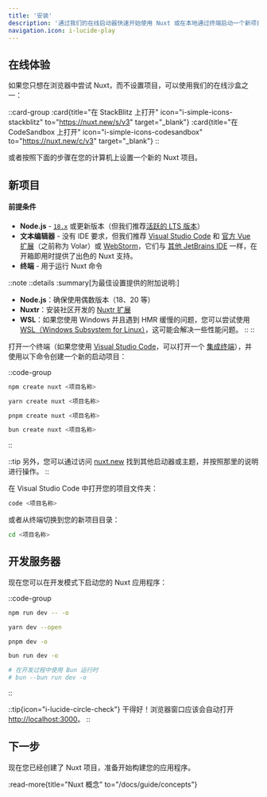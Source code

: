 ```yaml
---
title: '安装'
description: '通过我们的在线启动器快速开始使用 Nuxt 或在本地通过终端启动一个新项目。'
navigation.icon: i-lucide-play
---
```


## 在线体验

如果您只想在浏览器中尝试 Nuxt，而不设置项目，可以使用我们的在线沙盒之一：

::card-group
  :card{title="在 StackBlitz 上打开" icon="i-simple-icons-stackblitz" to="https://nuxt.new/s/v3" target="_blank"}
  :card{title="在 CodeSandbox 上打开" icon="i-simple-icons-codesandbox" to="https://nuxt.new/c/v3" target="_blank"}
::

或者按照下面的步骤在您的计算机上设置一个新的 Nuxt 项目。

## 新项目

<!-- TODO: need to fix upstream in nuxt/nuxt.com -->
<!-- markdownlint-disable-next-line MD001 -->
#### 前提条件

- **Node.js** - [`18.x`](https://nodejs.org/en) 或更新版本（但我们推荐[活跃的 LTS 版本](https://github.com/nodejs/release#release-schedule)）
- **文本编辑器** - 没有 IDE 要求，但我们推荐 [Visual Studio Code](https://code.visualstudio.com/) 和 [官方 Vue 扩展](https://marketplace.visualstudio.com/items?itemName=Vue.volar)（之前称为 Volar）或 [WebStorm](https://www.jetbrains.com/webstorm/)，它们与 [其他 JetBrains IDE](https://www.jetbrains.com/ides/) 一样，在开箱即用时提供了出色的 Nuxt 支持。
- **终端** - 用于运行 Nuxt 命令

::note
  ::details
  :summary[为最佳设置提供的附加说明:]
  - **Node.js**：确保使用偶数版本（18、20 等）
  - **Nuxtr**：安装社区开发的 [Nuxtr 扩展](https://marketplace.visualstudio.com/items?itemName=Nuxtr.nuxtr-vscode)
  - **WSL**：如果您使用 Windows 并且遇到 HMR 缓慢的问题，您可以尝试使用 [WSL（Windows Subsystem for Linux）](https://docs.microsoft.com/en-us/windows/wsl/install)，这可能会解决一些性能问题。
  ::
::

打开一个终端（如果您使用 [Visual Studio Code](https://code.visualstudio.com)，可以打开一个 [集成终端](https://code.visualstudio.com/docs/editor/integrated-terminal)），并使用以下命令创建一个新的启动项目：

::code-group

```bash [npm]
npm create nuxt <项目名称>
```

```bash [yarn]
yarn create nuxt <项目名称>
```

```bash [pnpm]
pnpm create nuxt <项目名称>
```

```bash [bun]
bun create nuxt <项目名称>
```

::

::tip
另外，您可以通过访问 [nuxt.new](https://nuxt.new) 找到其他启动器或主题，并按照那里的说明进行操作。
::

在 Visual Studio Code 中打开您的项目文件夹：

```bash [终端]
code <项目名称>
```

或者从终端切换到您的新项目目录：

```bash
cd <项目名称>
```

## 开发服务器

现在您可以在开发模式下启动您的 Nuxt 应用程序：

::code-group

```bash [npm]
npm run dev -- -o
```

```bash [yarn]
yarn dev --open
```

```bash [pnpm]
pnpm dev -o
```

```bash [bun]
bun run dev -o

# 在开发过程中使用 Bun 运行时
# bun --bun run dev -o
```
::

::tip{icon="i-lucide-circle-check"}
干得好！浏览器窗口应该会自动打开 <http://localhost:3000>。
::

## 下一步

现在您已经创建了 Nuxt 项目，准备开始构建您的应用程序。

:read-more{title="Nuxt 概念" to="/docs/guide/concepts"}